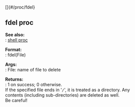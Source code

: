 []{#/proc/fdel}    
## fdel proc    
**See also:**    
:   [shell proc](/ref/proc/shell.md)    
<!-- -->    
**Format:**    
:   fdel(File)    
<!-- -->    
**Args:**    
:   File: name of file to delete    
<!-- -->    
**Returns:**    
:   1 on success; 0 otherwise.    
If the specified file ends in \'`/`\', it is treated as a directory. Any    
contents (including sub-directories) are deleted as well.    
Be careful!  